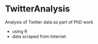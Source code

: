 # TwitterAnalysis
Analysis of Twitter data as part of PhD work
- using R
- data scraped from Internet
